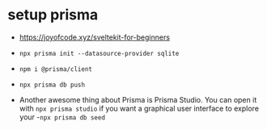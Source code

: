 # setup prisma

- https://joyofcode.xyz/sveltekit-for-beginners

- `npx prisma init --datasource-provider sqlite`

- `npm i @prisma/client`

- `npx prisma db push`

- Another awesome thing about Prisma is Prisma Studio. You can open it with `npx prisma studio` if you want a graphical user interface to explore your
-`npx prisma db seed`
